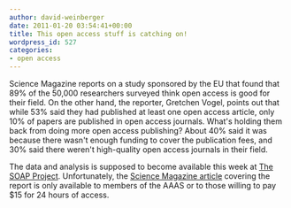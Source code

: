 ```yaml
---
author: david-weinberger
date: 2011-01-20 03:54:41+00:00
title: This open access stuff is catching on!
wordpress_id: 527
categories:
- open access
---
```


Science Magazine reports on a study sponsored by the EU that found that 89% of the 50,000 researchers surveyed think open access is good for their field. On the other hand, the reporter, Gretchen Vogel, points out that while 53% said they had published at least one open access article, only 10% of papers are published in open access journals. What's holding them back from doing more open access publishing? About 40% said it was because there wasn't enough funding to cover the publication fees, and 30% said there weren't high-quality open access journals in their field.

The data and analysis is supposed to become available this week at [The SOAP Project](http://project-soap.eu/). Unfortunately, the [Science Magazine article](http://www.sciencemag.org/content/331/6015/273.1.full.pdf?sid=b6898b0e-de8a-4976-ad49-3f23264e9c3c) covering the report is only available  to members of the AAAS or to those willing to pay $15 for 24 hours of access.
